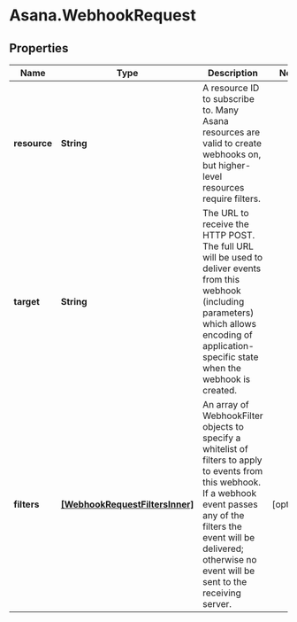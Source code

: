 # Asana.WebhookRequest

## Properties

Name | Type | Description | Notes
------------ | ------------- | ------------- | -------------
**resource** | **String** | A resource ID to subscribe to. Many Asana resources are valid to create webhooks on, but higher-level resources require filters. | 
**target** | **String** | The URL to receive the HTTP POST. The full URL will be used to deliver events from this webhook (including parameters) which allows encoding of application-specific state when the webhook is created. | 
**filters** | [**[WebhookRequestFiltersInner]**](WebhookRequestFiltersInner.md) | An array of WebhookFilter objects to specify a whitelist of filters to apply to events from this webhook. If a webhook event passes any of the filters the event will be delivered; otherwise no event will be sent to the receiving server. | [optional] 


